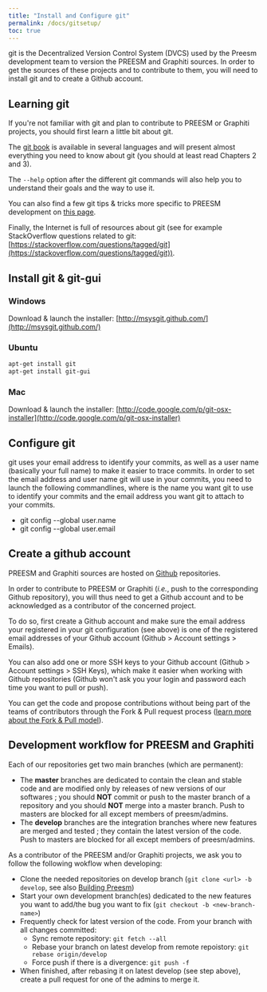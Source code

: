 ```yaml
---
title: "Install and Configure git"
permalink: /docs/gitsetup/
toc: true
---
```


git is the Decentralized Version Control System (DVCS) used by the Preesm development team to version the PREESM and Graphiti sources. In order to get the sources of these projects and to contribute to them, you will need to install git and to create a Github account.

## Learning git

If you're not familiar with git and plan to contribute to PREESM or Graphiti projects, you should first learn a little bit about git.

The [git book](http://git-scm.com/book/) is available in several languages and will present almost everything you need to know about git (you should at least read Chapters 2 and 3).

The `--help` option after the different git commands will also help you to understand their goals and the way to use it.

You can also find a few git tips & tricks more specific to PREESM development on [this page](/docs/gittips).

Finally, the Internet is full of resources about git (see for example StackOverflow questions related to git: [https://stackoverflow.com/questions/tagged/git](https://stackoverflow.com/questions/tagged/git)).

## Install git & git-gui

### Windows

Download & launch the installer: [http://msysgit.github.com/](http://msysgit.github.com/)

### Ubuntu

```bash
apt-get install git  
apt-get install git-gui
```

### Mac

Download & launch the installer: [http://code.google.com/p/git-osx-installer](http://code.google.com/p/git-osx-installer)

## Configure git

git uses your email address to identify your commits, as well as a user name (basically your full name) to make it easier to trace commits. In order to set the email address and user name git will use in your commits, you need to launch the following commandlines, where <name> is the name you want git to use to identify your commits and <mail> the email address you want git to attach to your commits.

*   git config --global user.name <name>
*   git config --global user.email <mail>

## Create a github account

PREESM and Graphiti sources are hosted on [Github](https://github.com) repositories.

In order to contribute to PREESM or Graphiti (_i.e._, push to the corresponding Github repository), you will thus need to get a Github account and to be acknowledged as a contributor of the concerned project.  
  
To do so, first create a Github account and make sure the email address your registered in your git configuration (see above) is one of the registered email addresses of your Github account (Github > Account settings > Emails).

You can also add one or more SSH keys to your Github account (Github > Account settings > SSH Keys), which make it easier when working with Github repositories (Github won't ask you your login and password each time you want to pull or push).

You can get the code and propose contributions without being part of the teams of contributors through the Fork & Pull request process ([learn more about the Fork & Pull model](https://help.github.com/articles/using-pull-requests)).

## Development workflow for PREESM and Graphiti

Each of our repositories get two main branches (which are permanent):

*   The **master** branches are dedicated to contain the clean and stable code and are modified only by releases of new versions of our softwares ; you should **NOT** commit or push to the master branch of a repository and you should **NOT** merge into a master branch. Push to masters are blocked for all except members of preesm/admins.
*   The **develop** branches are the integration branches where new features are merged and tested ; they contain the latest version of the code. Push to masters are blocked for all except members of preesm/admins.

As a contributor of the PREESM and/or Graphiti projects, we ask you to follow the following wokflow when developing:

*   Clone the needed repositories on develop branch (`git clone <url> -b develop`, see also [Building Preesm](/docs/buildpreesm))
*   Start your own development branch(es) dedicated to the new features you want to add/the bug you want to fix (`git checkout -b <new-branch-name>`)
*   Frequently check for latest version of the code. From your branch with all changes committed: 
    *   Sync remote repository: `git fetch --all`
    *   Rebase your branch on latest develop from remote repoistory: `git rebase origin/develop`
    *   Force push if there is a divergence: `git push -f`
*   When finished, after rebasing it on latest develop (see step above), create a pull request for one of the admins to merge it.
